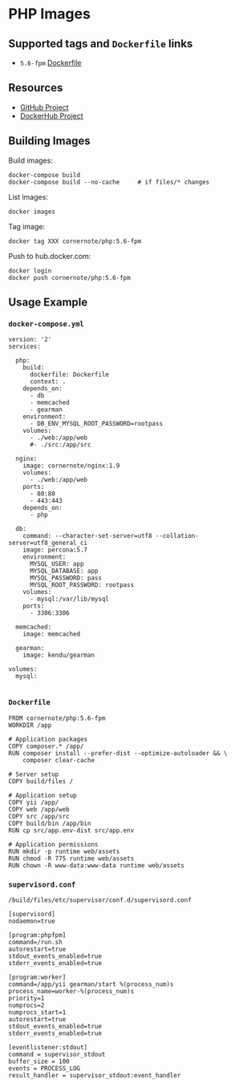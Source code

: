 # PHP Images

## Supported tags and `Dockerfile` links

* `5.6-fpm` [Dockerfile](https://github.com/cornernote/docker-php/blob/5.6-fpm/Dockerfile)

## Resources

* [GitHub Project](https://github.com/cornernote/docker-php)
* [DockerHub Project](https://hub.docker.com/r/cornernote/php/)


## Building Images

Build images:

```
docker-compose build
docker-compose build --no-cache     # if files/* changes
```

List images:

```
docker images
```

Tag image:

```
docker tag XXX cornernote/php:5.6-fpm
```

Push to hub.docker.com:

```
docker login
docker push cornernote/php:5.6-fpm
```

## Usage Example

### `docker-compose.yml`

```
version: '2'
services:

  php:
    build:
      dockerfile: Dockerfile
      context: .
    depends_on:
      - db
      - memcached
      - gearman
    environment:
      - DB_ENV_MYSQL_ROOT_PASSWORD=rootpass
    volumes:
      - ./web:/app/web
      #- ./src:/app/src

  nginx:
    image: cornernote/nginx:1.9
    volumes:
      - ./web:/app/web
    ports:
      - 80:80
      - 443:443
    depends_on:
      - php

  db:
    command: --character-set-server=utf8 --collation-server=utf8_general_ci
    image: percona:5.7
    environment:
      MYSQL_USER: app
      MYSQL_DATABASE: app
      MYSQL_PASSWORD: pass
      MYSQL_ROOT_PASSWORD: rootpass
    volumes:
      - mysql:/var/lib/mysql
    ports:
      - 3306:3306

  memcached:
    image: memcached

  gearman:
    image: kendu/gearman
    
volumes:
  mysql:
  
```


### `Dockerfile`

```
FROM cornernote/php:5.6-fpm
WORKDIR /app

# Application packages
COPY composer.* /app/
RUN composer install --prefer-dist --optimize-autoloader && \
    composer clear-cache

# Server setup
COPY build/files /

# Application setup
COPY yii /app/
COPY web /app/web
COPY src /app/src
COPY build/bin /app/bin
RUN cp src/app.env-dist src/app.env

# Application permissions
RUN mkdir -p runtime web/assets
RUN chmod -R 775 runtime web/assets
RUN chown -R www-data:www-data runtime web/assets
```

### `supervisord.conf`

`/build/files/etc/supervisor/conf.d/supervisord.conf`

```
[supervisord]
nodaemon=true

[program:phpfpm]
command=/run.sh
autorestart=true
stdout_events_enabled=true
stderr_events_enabled=true

[program:worker]
command=/app/yii gearman/start %(process_num)s
process_name=worker-%(process_num)s
priority=1
numprocs=2
numprocs_start=1
autorestart=true
stdout_events_enabled=true
stderr_events_enabled=true

[eventlistener:stdout]
command = supervisor_stdout
buffer_size = 100
events = PROCESS_LOG
result_handler = supervisor_stdout:event_handler
```
